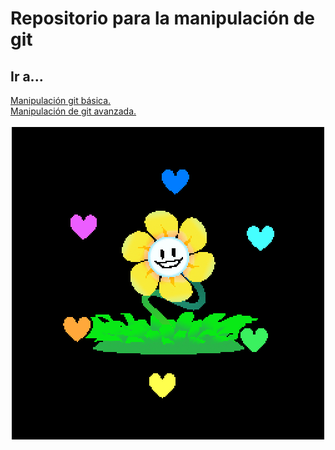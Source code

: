 # Repositorio para la manipulación de git

## Ir a...
<div>
<a href="Basica.md">Manipulación git básica.</a>
</div>
<div>
<a href="Avanzada.md">Manipulación de git avanzada.</a>
</div>

<div align="center">
<br>
<img src="img/referencia_undertale.gif">
</div>